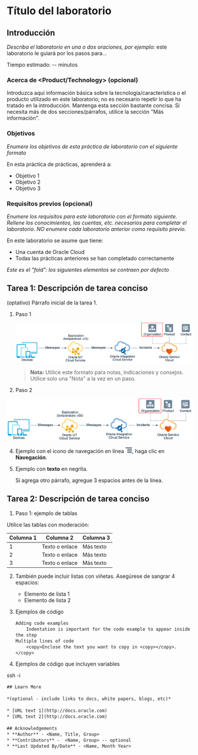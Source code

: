 # Título del laboratorio

## Introducción

_Describa el laboratorio en una o dos oraciones, por ejemplo:_ este laboratorio le guiará por los pasos para...

Tiempo estimado: -- minutos

### Acerca de <Product/Technology> (opcional)

Introduzca aquí información básica sobre la tecnología/característica o el producto utilizado en este laboratorio; no es necesario repetir lo que ha tratado en la introducción. Mantenga esta sección bastante concisa. Si necesita más de dos secciones/párrafos, utilice la sección "Más información".

### Objetivos

_Enumere los objetivos de esta práctica de laboratorio con el siguiente formato_

En esta práctica de prácticas, aprenderá a:

*   Objetivo 1
*   Objetivo 2
*   Objetivo 3

### Requisitos previos (opcional)

_Enumere los requisitos para este laboratorio con el formato siguiente. Rellene los conocimientos, las cuentas, etc. necesarios para completar el laboratorio. NO enumere cada laboratorio anterior como requisito previo._

En este laboratorio se asume que tiene:

*   Una cuenta de Oracle Cloud
*   Todas las prácticas anteriores se han completado correctamente

_Este es el "fold": los siguientes elementos se contraen por defecto_

## Tarea 1: Descripción de tarea conciso

(optativo) Párrafo inicial de la tarea 1.

1.  Paso 1
    
    ![Texto alternativo de imagen](images/sample1.png)
    
    > **Nota:** Utilice este formato para notas, indicaciones y consejos. Utilice solo una "Nota" a la vez en un paso.
    
2.  Paso 2
    

![Texto alternativo de imagen](images/sample1.png)

4.  Ejemplo con el icono de navegación en línea ![Texto alternativo de imagen](images/sample2.png), haga clic en **Navegación**.
    
5.  Ejemplo con **texto** en negrita.
    
    Si agrega otro párrafo, agregue 3 espacios antes de la línea.
    

## Tarea 2: Descripción de tarea conciso

1.  Paso 1: ejemplo de tablas

Utilice las tablas con moderación:

| Columna 1 | Columna 2 | Columna 3 |
| --- | --- | --- |
| 1 | Texto o enlace | Más texto |
| 2 | Texto o enlace | Más texto |
| 3 | Texto o enlace | Más texto |

2.  También puede incluir listas con viñetas. Asegúrese de sangrar 4 espacios:
    
    *   Elemento de lista 1
    *   Elemento de lista 2
3.  Ejemplos de código
    
        Adding code examples
        	Indentation is important for the code example to appear inside the step
        Multiple lines of code
        	<copy>Enclose the text you want to copy in <copy></copy>.</copy>
        
4.  Ejemplos de código que incluyen variables
    

ssh -i

    
    ## Learn More
    
    *(optional - include links to docs, white papers, blogs, etc)*
    
    * [URL text 1](http://docs.oracle.com)
    * [URL text 2](http://docs.oracle.com)
    
    ## Acknowledgements
    * **Author** - <Name, Title, Group>
    * **Contributors** -  <Name, Group> -- optional
    * **Last Updated By/Date** - <Name, Month Year>